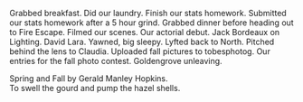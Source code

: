 Grabbed breakfast. Did our laundry. Finish our stats homework. Submitted our stats homework after a 5 hour grind. Grabbed dinner before heading out to Fire Escape. Filmed our scenes. Our actorial debut. Jack Bordeaux on Lighting. David Lara. Yawned, big sleepy. Lyfted back to North. Pitched behind the lens to Claudia. Uploaded fall pictures to tobesphotog. Our entries for the fall photo contest. Goldengrove unleaving. 

Spring and Fall by Gerald Manley Hopkins.  
To swell the gourd and pump the hazel shells.
